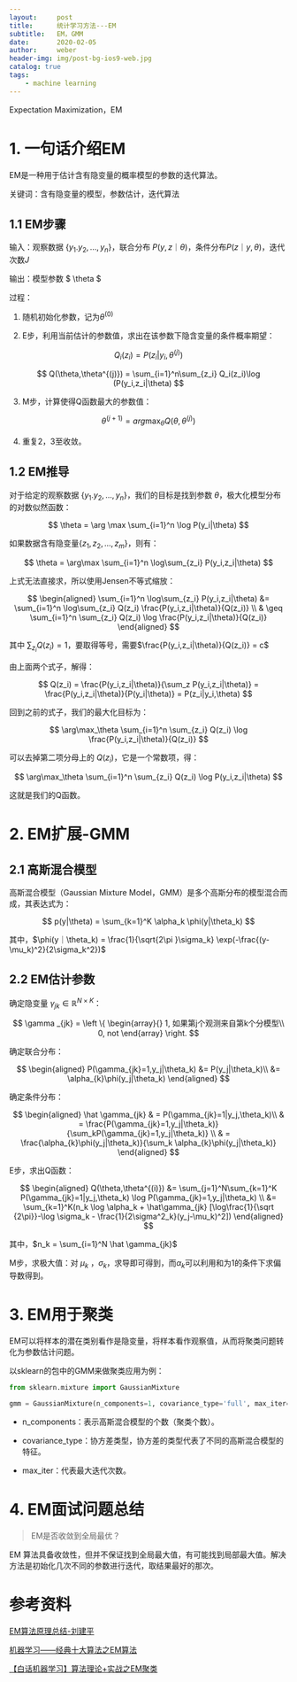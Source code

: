 ```yaml
---
layout:     post
title:      统计学习方法---EM
subtitle:   EM，GMM
date:       2020-02-05
author:     weber
header-img: img/post-bg-ios9-web.jpg
catalog: true
tags:
    - machine learning
---
```


Expectation  Maximization，EM

# 1. 一句话介绍EM

EM是一种用于估计含有隐变量的概率模型的参数的迭代算法。

关键词：含有隐变量的模型，参数估计，迭代算法

## 1.1 EM步骤

输入：观察数据 $\{y_1.y_2,...,y_n\}$，联合分布 $P(y,z｜\theta)$，条件分布$P(z｜y,\theta)$，迭代次数$J$

输出：模型参数 $ \theta $

过程：

1. 随机初始化参数，记为$\theta^{(0)}$

2. E步，利用当前估计的参数值，求出在该参数下隐含变量的条件概率期望：

$$
Q_i(z_i) = P(z_i|y_i,\theta^{(j)})
$$

$$
Q(\theta,\theta^{(j)}) = \sum_{i=1}^n\sum_{z_i} Q_i(z_i)\log (P(y_i,z_i|\theta)
$$

3. M步，计算使得Q函数最大的参数值：	

$$
\theta^{(j+1)} = arg \max_{\theta} Q(\theta,\theta^{(j)})
$$

4. 重复2，3至收敛。

## 1.2 EM推导

对于给定的观察数据 $\{y_1.y_2,...,y_n\}$，我们的目标是找到参数 $\theta$，极大化模型分布的对数似然函数：

$$
\theta = \arg \max \sum_{i=1}^n \log P(y_i|\theta)
$$

如果数据含有隐变量$\{z_1,z_2,...,z_m\}$，则有：

$$
\theta = \arg\max \sum_{i=1}^n \log\sum_{z_i} P(y_i,z_i|\theta)
$$

上式无法直接求，所以使用Jensen不等式缩放：

$$
\begin{aligned}
\sum_{i=1}^n \log\sum_{z_i} P(y_i,z_i|\theta)
&= \sum_{i=1}^n \log\sum_{z_i} Q(z_i) \frac{P(y_i,z_i|\theta)}{Q(z_i)} \\
& \geq \sum_{i=1}^n \sum_{z_i} Q(z_i) \log \frac{P(y_i,z_i|\theta)}{Q(z_i)}
\end{aligned}
$$

其中 $\sum_{z_i} Q(z_i) = 1$，要取得等号，需要$\frac{P(y_i,z_i|\theta)}{Q(z_i)} = c$  

由上面两个式子，解得：

$$
Q(z_i) = \frac{P(y_i,z_i|\theta)}{\sum_z P(y_i,z_i|\theta)} = \frac{P(y_i,z_i|\theta)}{P(y_i|\theta)} = P(z_i|y_i,\theta)
$$

回到之前的式子，我们的最大化目标为：

$$
\arg\max_\theta \sum_{i=1}^n \sum_{z_i} Q(z_i) \log \frac{P(y_i,z_i|\theta)}{Q(z_i)}
$$

可以去掉第二项分母上的 $Q(z_i)$，它是一个常数项，得：

$$
\arg\max_\theta \sum_{i=1}^n \sum_{z_i} Q(z_i) \log P(y_i,z_i|\theta)
$$

这就是我们的Q函数。

# 2. EM扩展-GMM

## 2.1 高斯混合模型

高斯混合模型（Gaussian Mixture Model，GMM）是多个高斯分布的模型混合而成，其表达式为：

$$
p(y|\theta) = \sum_{k=1}^K \alpha_k \phi(y|\theta_k)
$$

其中，$\phi(y｜\theta_k) = \frac{1}{\sqrt{2\pi }\sigma_k} \exp(-\frac{(y-\mu_k)^2}{2\sigma_k^2})$

## 2.2 EM估计参数

确定隐变量 $\gamma_{jk} \in \mathbb{R}^{N \times K}$：

$$
\gamma _{jk} = \left \{
\begin{array}{}
1, 如果第j个观测来自第k个分模型\\
0, not
\end{array}
\right.
$$

确定联合分布：

$$
\begin{aligned}
P(\gamma_{jk}=1,y_j|\theta_k) &= P(y_j|\theta_k)\\
 &= \alpha_{k}\phi(y_j|\theta_k)
\end{aligned}
$$

确定条件分布：

$$
\begin{aligned}
\hat \gamma_{jk} & =  P(\gamma_{jk}=1|y_j,\theta_k)\\
& = \frac{P(\gamma_{jk}=1,y_j|\theta_k)}{\sum_kP(\gamma_{jk}=1,y_j|\theta_k)} \\
& = \frac{\alpha_{k}\phi(y_j|\theta_k)}{\sum_k \alpha_{k}\phi(y_j|\theta_k)}
\end{aligned}
$$

E步，求出Q函数：

$$
\begin{aligned}
Q(\theta,\theta^{(i)}) &= \sum_{j=1}^N\sum_{k=1}^K P(\gamma_{jk}=1|y_j,\theta_k)  \log P(\gamma_{jk}=1,y_j|\theta_k)  \\
&= \sum_{k=1}^K(n_k \log \alpha_k + \hat\gamma_{jk} [\log\frac{1}{\sqrt {2\pi}}-\log \sigma_k - \frac{1}{2\sigma^2_k}(y_j-\mu_k)^2])
\end{aligned}
$$

其中，$n_k = \sum_{i=1}^N \hat \gamma_{jk}$

M步，求极大值：对 $\mu_k$ ，$\sigma_k$，求导即可得到，而$\alpha_k$可以利用和为1的条件下求偏导数得到。

# 3. EM用于聚类

EM可以将样本的潜在类别看作是隐变量，将样本看作观察值，从而将聚类问题转化为参数估计问题。

以sklearn的包中的GMM来做聚类应用为例：

```python
from sklearn.mixture import GaussianMixture

gmm = GaussianMixture(n_components=1, covariance_type='full', max_iter=100)
```

- n_components：表示高斯混合模型的个数（聚类个数）。
- covariance_type：协方差类型，协方差的类型代表了不同的高斯混合模型的特征。

- max_iter：代表最大迭代次数。

# 4. EM面试问题总结

> EM是否收敛到全局最优？

EM 算法具备收敛性，但并不保证找到全局最大值，有可能找到局部最大值。解决方法是初始化几次不同的参数进行迭代，取结果最好的那次。


# 参考资料

[EM算法原理总结-刘建平](https://www.cnblogs.com/pinard/p/6912636.html)

[机器学习——经典十大算法之EM算法](https://mp.weixin.qq.com/s/724kLf67_0o8fN19Opuupg)

[【白话机器学习】算法理论+实战之EM聚类](https://mp.weixin.qq.com/s/n_n9mEHR15qLjbB7rLhmpA)